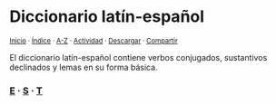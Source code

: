# Diccionario latín-español
<sup>[Inicio](../index.md) · [Índice](../indices/diccionarios.md) · [A-Z](../indices/alfabetico.md) · [Actividad](../indices/actividad.md) · <a href="../indices/latin-espanol.html" download="jucardus-latin-espanol.html">Descargar</a> · [Compartir](https://x.com/intent/tweet?text=%C3%8Dndice%20alfab%C3%A9tico%20de%20todas%20las%20entradas%20del%20Diccionario%20lat%C3%ADn-espa%C3%B1ol.%0A%E2%86%92%20https%3A%2F%2Fjucardus.github.io%2Findices%2Flatin-espanol.html%0A%0A%23ltn_espnl_jucardus%20%23indcs_jucardus%0A%40jucardus)</sup>

El diccionario latín-español contiene verbos conjugados, sustantivos declinados y lemas en su forma básica.

### [E](../indices/latin-espanol-e.md) · [S](../indices/latin-espanol-s.md) · [T](../indices/latin-espanol-t.md)
